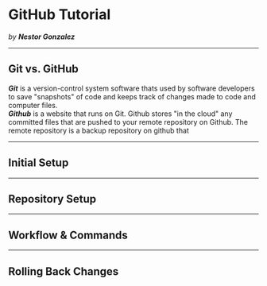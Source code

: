# GitHub Tutorial

_by **Nestor Gonzalez**_

---
## Git vs. GitHub
 _**Git**_ is a version-control system software thats used by software developers to save "snapshots" of code and keeps track of changes made to code and computer files.  
 _**Github**_ is a website that runs on Git. Github stores "in the cloud" any committed files that are pushed to your remote repository on Github. The remote repository is a backup repository on github that 


---
## Initial Setup



---
## Repository Setup



---
## Workflow & Commands



---
## Rolling Back Changes